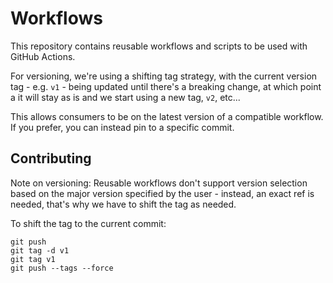 # Workflows

This repository contains reusable workflows and scripts to be used with GitHub Actions.

For versioning, we're using a shifting tag strategy, with the current version tag - e.g. `v1` - being updated until
there's a breaking change, at which point a it will stay as is and we start using a new tag, `v2`, etc...

This allows consumers to be on the latest version of a compatible workflow. If you prefer, you can instead pin to a
specific commit.

## Contributing

Note on versioning: Reusable workflows don't support version selection based on the major version specified
by the user - instead, an exact ref is needed, that's why we have to shift the tag as needed.

To shift the tag to the current commit:

```shell-script
git push
git tag -d v1
git tag v1
git push --tags --force
```
